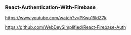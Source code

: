 ### React-Authentication-With-Firebase
https://www.youtube.com/watch?v=PKwu15ldZ7k


https://github.com/WebDevSimplified/React-Firebase-Auth
